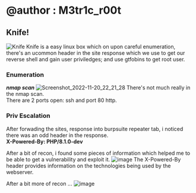 # @author : M3tr1c_r00t
## Knife!
![Knife](https://user-images.githubusercontent.com/99975622/205171408-986819ef-de19-4cd3-a2c3-bd2a526d5009.png)
Knife is a easy linux box which on upon careful enumeration, there's an ucommon header in the site response which we use to get our reverse shell and gain user priviledges; and use gtfobins to get root user.

### Enumeration

_**nmap scan**_
![Screenshot_2022-11-20_22_21_28](https://user-images.githubusercontent.com/99975622/205172448-a4941442-42be-4047-a750-e635d0b2e81e.png)
There's not much really in the nmap scan.
<br> There are 2 ports open: ssh and port 80 http.

### Priv Escalation

After forwading the sites, response into burpsuite repeater tab, i noticed there was an odd header in the response.
<br> **X-Powered-By: PHP/8.1.0-dev**

After a bit of recon, i found some pieces of information which helped me to be able to get a vulnerability and exploit it.
![image](https://user-images.githubusercontent.com/99975622/205173766-ffba65a2-3295-40c4-88f2-210e8e74c52d.png)
The X-Powered-By header provides information on the technologies being used by the webserver.

After a bit more of recon ...
![image](https://user-images.githubusercontent.com/99975622/205174156-e7237beb-241c-4f59-a035-625f1274b283.png)
